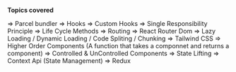 **Topics covered**

=> Parcel bundler
=> Hooks
=> Custom Hooks
=> Single Responsibility Principle
=> Life Cycle Methods
=> Routing
=> React Router Dom
=> Lazy Loading / Dynamic Loading / Code Spliting / Chunking
=> Tailwind CSS
=> Higher Order Components (A function that takes a componnet and returns a component)
=> Controlled & UnControlled Components
=> State Lifting
=> Context Api (State Management)
=> Redux
